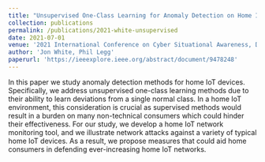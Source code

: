```yaml
---
title: "Unsupervised One-Class Learning for Anomaly Detection on Home IoT Network Devices"
collection: publications
permalink: /publications/2021-white-unsupervised
date: 2021-07-01
venue: '2021 International Conference on Cyber Situational Awareness, Data Analytics and Assessment (CyberSA)'
author: 'Jon White, Phil Legg'
paperurl: 'https://ieeexplore.ieee.org/abstract/document/9478248'
---
```


In this paper we study anomaly detection methods for home IoT devices. Specifically, we address unsupervised one-class learning methods due to their ability to learn deviations from a single normal class. In a home IoT environment, this consideration is crucial as supervised methods would result in a burden on many non-technical consumers which could hinder their effectiveness. For our study, we develop a home IoT network monitoring tool, and we illustrate network attacks against a variety of typical home IoT devices. As a result, we propose measures that could aid home consumers in defending ever-increasing home IoT networks.
